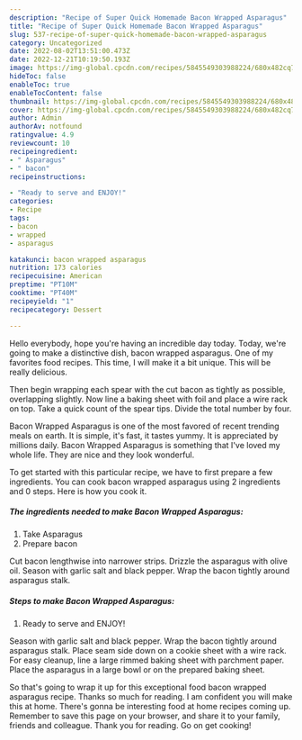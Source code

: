```yaml
---
description: "Recipe of Super Quick Homemade Bacon Wrapped Asparagus"
title: "Recipe of Super Quick Homemade Bacon Wrapped Asparagus"
slug: 537-recipe-of-super-quick-homemade-bacon-wrapped-asparagus
category: Uncategorized
date: 2022-08-02T13:51:00.473Z
date: 2022-12-21T10:19:50.193Z
image: https://img-global.cpcdn.com/recipes/5845549303988224/680x482cq70/bacon-wrapped-asparagus-recipe-main-photo.jpg
hideToc: false
enableToc: true
enableTocContent: false
thumbnail: https://img-global.cpcdn.com/recipes/5845549303988224/680x482cq70/bacon-wrapped-asparagus-recipe-main-photo.jpg
cover: https://img-global.cpcdn.com/recipes/5845549303988224/680x482cq70/bacon-wrapped-asparagus-recipe-main-photo.jpg
author: Admin
authorAv: notfound
ratingvalue: 4.9
reviewcount: 10
recipeingredient:
- " Asparagus"
- " bacon"
recipeinstructions:

- "Ready to serve and ENJOY!"
categories:
- Recipe
tags:
- bacon
- wrapped
- asparagus

katakunci: bacon wrapped asparagus 
nutrition: 173 calories
recipecuisine: American
preptime: "PT10M"
cooktime: "PT40M"
recipeyield: "1"
recipecategory: Dessert

---
```



Hello everybody, hope you're having an incredible day today. Today, we're going to make a distinctive dish, bacon wrapped asparagus. One of my favorites food recipes. This time, I will make it a bit unique. This will be really delicious.

Then begin wrapping each spear with the cut bacon as tightly as possible, overlapping slightly. Now line a baking sheet with foil and place a wire rack on top. Take a quick count of the spear tips. Divide the total number by four.

Bacon Wrapped Asparagus is one of the most favored of recent trending meals on earth. It is simple, it's fast, it tastes yummy. It is appreciated by millions daily. Bacon Wrapped Asparagus is something that I've loved my whole life. They are nice and they look wonderful.


To get started with this particular recipe, we have to first prepare a few ingredients. You can cook bacon wrapped asparagus using 2 ingredients and 0 steps. Here is how you cook it.

<!--inarticleads1-->

##### The ingredients needed to make Bacon Wrapped Asparagus:

1. Take  Asparagus
1. Prepare  bacon


Cut bacon lengthwise into narrower strips. Drizzle the asparagus with olive oil. Season with garlic salt and black pepper. Wrap the bacon tightly around asparagus stalk. 

<!--inarticleads2-->

##### Steps to make Bacon Wrapped Asparagus:


1. Ready to serve and ENJOY!

Season with garlic salt and black pepper. Wrap the bacon tightly around asparagus stalk. Place seam side down on a cookie sheet with a wire rack. For easy cleanup, line a large rimmed baking sheet with parchment paper. Place the asparagus in a large bowl or on the prepared baking sheet. 

So that's going to wrap it up for this exceptional food bacon wrapped asparagus recipe. Thanks so much for reading. I am confident you will make this at home. There's gonna be interesting food at home recipes coming up. Remember to save this page on your browser, and share it to your family, friends and colleague. Thank you for reading. Go on get cooking!

